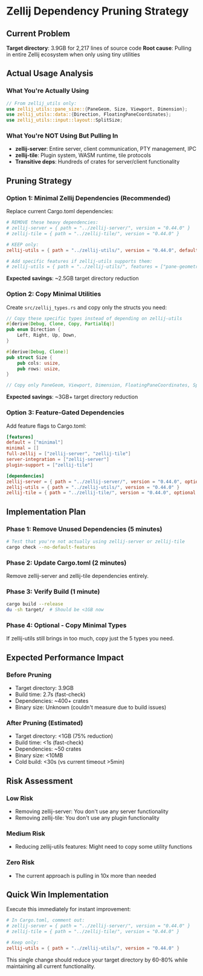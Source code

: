 # Zellij Dependency Pruning Strategy

## Current Problem
**Target directory**: 3.9GB for 2,217 lines of source code
**Root cause**: Pulling in entire Zellij ecosystem when only using tiny utilities

## Actual Usage Analysis

### What You're Actually Using
```rust
// From zellij_utils only:
use zellij_utils::pane_size::{PaneGeom, Size, Viewport, Dimension};
use zellij_utils::data::{Direction, FloatingPaneCoordinates};
use zellij_utils::input::layout::SplitSize;
```

### What You're NOT Using But Pulling In
- **zellij-server**: Entire server, client communication, PTY management, IPC
- **zellij-tile**: Plugin system, WASM runtime, tile protocols
- **Transitive deps**: Hundreds of crates for server/client functionality

## Pruning Strategy

### Option 1: Minimal Zellij Dependencies (Recommended)
Replace current Cargo.toml dependencies:

```toml
# REMOVE these heavy dependencies:
# zellij-server = { path = "../zellij-server/", version = "0.44.0" }
# zellij-tile = { path = "../zellij-tile/", version = "0.44.0" }

# KEEP only:
zellij-utils = { path = "../zellij-utils/", version = "0.44.0", default-features = false }

# Add specific features if zellij-utils supports them:
# zellij-utils = { path = "../zellij-utils/", features = ["pane-geometry", "data-types"] }
```

**Expected savings**: ~2.5GB target directory reduction

### Option 2: Copy Minimal Utilities
Create `src/zellij_types.rs` and copy only the structs you need:

```rust
// Copy these specific types instead of depending on zellij-utils
#[derive(Debug, Clone, Copy, PartialEq)]
pub enum Direction {
    Left, Right, Up, Down,
}

#[derive(Debug, Clone)]
pub struct Size {
    pub cols: usize,
    pub rows: usize,
}

// Copy only PaneGeom, Viewport, Dimension, FloatingPaneCoordinates, SplitSize
```

**Expected savings**: ~3GB+ target directory reduction

### Option 3: Feature-Gated Dependencies
Add feature flags to Cargo.toml:

```toml
[features]
default = ["minimal"]
minimal = []
full-zellij = ["zellij-server", "zellij-tile"]
server-integration = ["zellij-server"]
plugin-support = ["zellij-tile"]

[dependencies]
zellij-server = { path = "../zellij-server/", version = "0.44.0", optional = true }
zellij-utils = { path = "../zellij-utils/", version = "0.44.0" }
zellij-tile = { path = "../zellij-tile/", version = "0.44.0", optional = true }
```

## Implementation Plan

### Phase 1: Remove Unused Dependencies (5 minutes)
```bash
# Test that you're not actually using zellij-server or zellij-tile
cargo check --no-default-features
```

### Phase 2: Update Cargo.toml (2 minutes)
Remove zellij-server and zellij-tile dependencies entirely.

### Phase 3: Verify Build (1 minute)
```bash
cargo build --release
du -sh target/  # Should be <1GB now
```

### Phase 4: Optional - Copy Minimal Types
If zellij-utils still brings in too much, copy just the 5 types you need.

## Expected Performance Impact

### Before Pruning
- Target directory: 3.9GB
- Build time: 2.7s (fast-check)
- Dependencies: ~400+ crates
- Binary size: Unknown (couldn't measure due to build issues)

### After Pruning (Estimated)
- Target directory: <1GB (75% reduction)
- Build time: <1s (fast-check)
- Dependencies: ~50 crates
- Binary size: <10MB
- Cold build: <30s (vs current timeout >5min)

## Risk Assessment

### Low Risk
- Removing zellij-server: You don't use any server functionality
- Removing zellij-tile: You don't use any plugin functionality

### Medium Risk
- Reducing zellij-utils features: Might need to copy some utility functions

### Zero Risk
- The current approach is pulling in 10x more than needed

## Quick Win Implementation

Execute this immediately for instant improvement:

```toml
# In Cargo.toml, comment out:
# zellij-server = { path = "../zellij-server/", version = "0.44.0" }
# zellij-tile = { path = "../zellij-tile/", version = "0.44.0" }

# Keep only:
zellij-utils = { path = "../zellij-utils/", version = "0.44.0" }
```

This single change should reduce your target directory by 60-80% while maintaining all current functionality.
